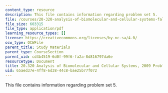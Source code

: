 ```yaml
---
content_type: resource
description: This file contains information regarding problem set 5.
file: /courses/20-320-analysis-of-biomolecular-and-cellular-systems-fall-2012/65aed37e4ff86d3844c8bae25b77f072_MIT20_320F12_2009_PS5_Prob.pdf
file_size: 603315
file_type: application/pdf
learning_resource_types: []
license: https://creativecommons.org/licenses/by-nc-sa/4.0/
ocw_type: OCWFile
parent_title: Study Materials
parent_type: CourseSection
parent_uid: cd4b4519-6d0f-99f6-fa2a-8d816797da6e
resourcetype: Document
title: 20.320 Analysis of Biomolecular and Cellular Systems, 2009 Problem Set 5
uid: 65aed37e-4ff8-6d38-44c8-bae25b77f072
---
```

This file contains information regarding problem set 5.